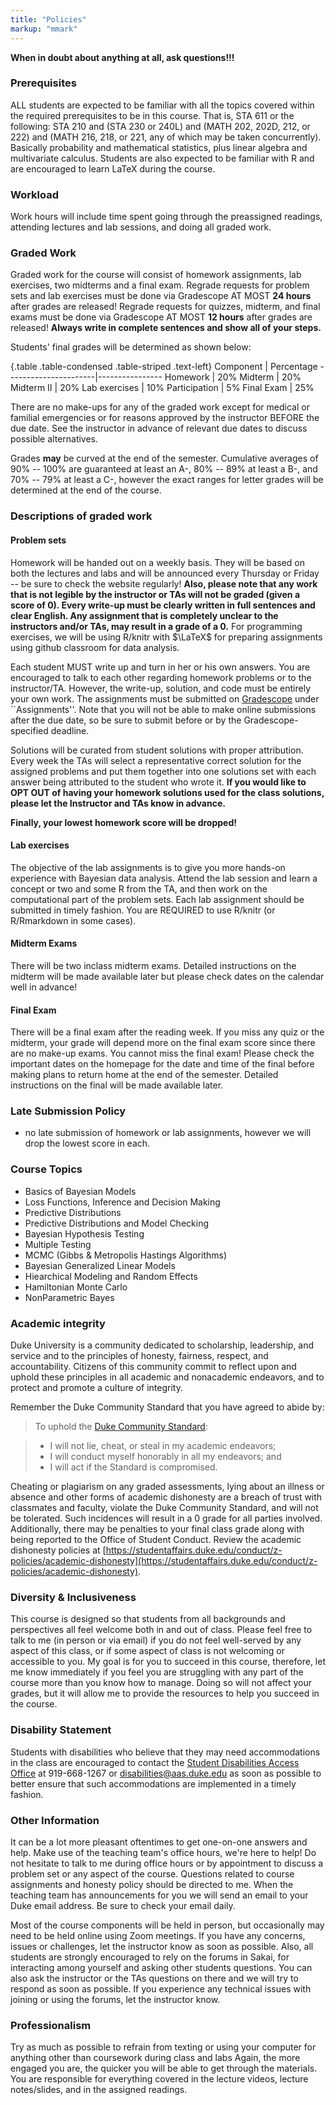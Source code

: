 ```yaml
---
title: "Policies"
markup: "mmark"
---
```


**When in doubt about anything at all, ask questions!!!**


### Prerequisites
ALL students are expected to be familiar with all the topics covered within the required prerequisites to be in this course. That is, STA 611 or the following: STA 210 and (STA 230 or 240L) and (MATH 202, 202D, 212, or 222) and (MATH 216, 218, or 221, any of which may be taken concurrently). Basically probability and mathematical statistics, plus linear algebra and multivariate calculus. Students are also expected to be familiar with R and are encouraged to learn LaTeX during the course.

### Workload

Work hours will include time spent going through the preassigned readings, attending lectures and lab sessions, and doing all graded work. 

### Graded Work

Graded work for the course will consist of homework assignments, lab exercises, two midterms and a final exam. Regrade requests for problem sets and lab exercises must be done via Gradescope AT MOST **24 hours** after grades are released! Regrade requests for quizzes, midterm, and final exams must be done via Gradescope AT MOST  **12 hours** after grades are released! **Always write in complete sentences and show all of your steps.**

Students' final grades will be determined as shown below:

{.table .table-condensed .table-striped .text-left}
Component             | Percentage
----------------------|----------------
Homework | 20%
Midterm | 20%
Midterm II | 20%
Lab exercises | 10%
Participation | 5%
Final Exam | 25%

There are no make-ups for any of the graded work except for medical or familial emergencies or for reasons approved by the instructor BEFORE the due date. See the instructor in advance of relevant due dates to discuss possible alternatives. 
	
Grades **may** be curved at the end of the semester. Cumulative averages of 90% -- 100% are guaranteed at least an A-, 80% -- 89% at least a B-, and 70% -- 79% at least a C-, however the exact ranges for letter grades will be determined at the end of the course.


### Descriptions of graded work

#### Problem sets
Homework will be handed out on a weekly basis. They will be based on both the lectures and labs and will be announced every Thursday or Friday -- be sure to check the website regularly!  **Also, please note that any work that is not legible by the instructor or TAs will not be graded (given a score  of 0). Every write-up must be clearly written in full sentences and clear English. Any assignment that is completely unclear to the instructors and/or TAs, may result in a grade of a 0.** For programming exercises, we will be using R/knitr with $\LaTeX$  for preparing assignments using github classroom for data analysis.

Each student MUST write up and turn in her or his own answers. You are encouraged to talk to each other regarding homework problems or to the instructor/TA. However, the write-up, solution, and code must be entirely your own work. The assignments must be submitted on [Gradescope](https://www.gradescope.com/courses/295827/assignments) under ``Assignments''. Note that you will not be able to make online submissions after the due date, so be sure to submit before or by the Gradescope-specified deadline.

Solutions will be curated from student solutions with proper attribution. Every week the TAs will select a representative correct solution for the assigned problems and put them together into one solutions set with each answer being attributed to the student who wrote it. **If you would like to OPT OUT of having your homework solutions used for the class solutions, please let the Instructor and TAs know in advance.**

**Finally, your lowest homework score will be dropped!**

#### Lab exercises
The objective of the lab assignments is to give you more hands-on experience with Bayesian data analysis. Attend the lab session and learn a concept or two and some R from the TA, and then work on the computational part of the problem sets. Each lab assignment should be submitted in timely fashion. You are REQUIRED to use R/knitr (or R/Rmarkdown in some cases).


#### Midterm Exams
There will be two inclass midterm exams.  Detailed instructions on the midterm will be made available later but please check dates on the calendar well in advance!

#### Final Exam
There will be a final exam after the reading week. If you miss any quiz or the midterm, your grade will depend more on the final exam score since there are no make-up exams. You cannot miss the final exam! Please check the important dates on the homepage for the date and time of the final before making plans to return home at the end of the semester. Detailed instructions on the final will be made available later.


### Late Submission Policy

- no late submission of homework or lab assignments, however we will drop the lowest score in each.

### Course Topics

-  Basics of Bayesian Models
-  Loss Functions, Inference and Decision Making
-  Predictive Distributions
-  Predictive Distributions and Model Checking
-  Bayesian Hypothesis Testing
-  Multiple Testing
-  MCMC (Gibbs & Metropolis Hastings Algorithms)
-  Bayesian Generalized Linear Models
-  Hiearchical Modeling and Random Effects
-  Hamiltonian Monte Carlo
-  NonParametric Bayes




### Academic integrity
Duke University is a community dedicated to scholarship, leadership, and service and to the principles of honesty, fairness, respect, and accountability. Citizens of this community commit to reflect upon and uphold these principles in all academic and nonacademic endeavors, and to protect and promote a culture of integrity.

Remember the Duke Community Standard that you have agreed to abide by:

> To uphold the [Duke Community Standard](https://studentaffairs.duke.edu/conduct/about-us/duke-community-standard):

> - I will not lie, cheat, or steal in my academic endeavors;
> - I will conduct myself honorably in all my endeavors; and
> - I will act if the Standard is compromised.

Cheating or plagiarism on any graded assessments, lying about an illness or absence and other forms of academic dishonesty are a breach of trust with classmates and faculty, violate the Duke Community Standard, and will not be tolerated. Such incidences will result in a 0 grade for all parties involved. Additionally, there may be penalties to your final class grade along with being reported to the Office of Student Conduct. Review the academic dishonesty policies at [https://studentaffairs.duke.edu/conduct/z-policies/academic-dishonesty](https://studentaffairs.duke.edu/conduct/z-policies/academic-dishonesty).


### Diversity & Inclusiveness
This course is designed so that students from all backgrounds and perspectives all feel welcome both in and out of class. Please feel free to talk to me (in person or via email) if you do not feel well-served by any aspect of this class, or if some aspect of class is not welcoming or accessible to you. My goal is for you to succeed in this course, therefore, let me know immediately if you feel you are struggling with any part of the course more than you know how to manage. Doing so will not affect your grades, but it will allow me to provide the resources to help you succeed in the course.

### Disability Statement
Students with disabilities who believe that they may need accommodations in the class are encouraged to contact the <a href="https://access.duke.edu/students/staff.php">Student Disabilities Access Office</a> at 919-668-1267 or <a href="mailto:disabilities@aas.duke.edu">disabilities@aas.duke.edu</a> as soon as possible to better ensure that such accommodations are implemented in a timely fashion.



### Other Information
It can be a lot more pleasant oftentimes to get one-on-one answers and help. Make use of the teaching team's office hours, we're here to help! Do not hesitate to talk to me during office hours or by appointment to discuss a problem set or any aspect of the course.  Questions related to course assignments and honesty policy should be directed to me. When the teaching team has announcements for you we will send an email to your Duke email address. Be sure to check your email daily.

Most of the course components will be held in person, but occasionally may need to be held online using Zoom meetings. If you have any concerns, issues or challenges, let the instructor know as soon as possible. Also, all students are strongly encouraged to rely on the forums in Sakai, for interacting among yourself and asking other students questions. You can also ask the instructor or the TAs questions on there and we will try to respond as soon as possible.  If you experience any technical issues with joining or using the forums, let the instructor know.


### Professionalism
Try as much as possible to refrain from texting or using your computer for anything other than coursework during class and labs Again, the more engaged you are, the quicker you will be able to get through the materials. You are responsible for everything covered in the lecture videos, lecture notes/slides, and in the assigned readings.

